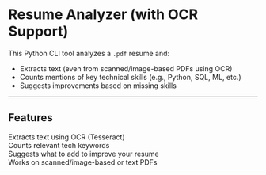 #  Resume Analyzer (with OCR Support)

This Python CLI tool analyzes a `.pdf` resume and:

- Extracts text (even from scanned/image-based PDFs using OCR)
- Counts mentions of key technical skills (e.g., Python, SQL, ML, etc.)
- Suggests improvements based on missing skills

---

## Features

 Extracts text using OCR (Tesseract)  
 Counts relevant tech keywords  
 Suggests what to add to improve your resume  
 Works on scanned/image-based or text PDFs
